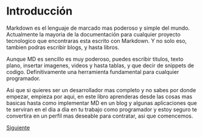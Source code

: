 # Introducción

Markdown es el lenguaje de marcado mas poderoso y simple del mundo. Actualmente la mayoria de la documentación para cualquier proyecto tecnologico que encontraras esta escrito con Markdown. Y no solo eso, tambien podras escribir blogs, y hasta libros.

Aunque MD es sencillo es muy poderoso, puedes escribir titulos, texto plano, insertar imagenes, videos y hasta tablas, y que decir de snippets de codigo. Definitivamente una herramienta fundamental para cualquier programador.

Asi que si quieres ser un desarrollador mas completo y no sabes por donde empezar, empieza por aqui, en este libro aprenderas desde las cosas mas basicas hasta como implementar MD en un blog y algunas aplicaciones que te serviran en el dia a dia en tu trabajo como programador y estoy seguro te convertira en un perfil mas deseable para contratar, asi que comencemos.

[Siguiente](001.md)